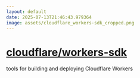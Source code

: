 ```yaml
---
layout: default
date: 2025-07-13T21:46:43.979364
image: assets/cloudflare_workers-sdk_cropped.png
---
```


# [cloudflare/workers-sdk](https://github.com/cloudflare/workers-sdk)

tools for building and deploying Cloudflare Workers
